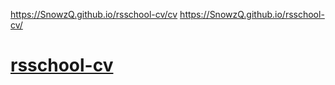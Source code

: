 https://SnowzQ.github.io/rsschool-cv/cv
https://SnowzQ.github.io/rsschool-cv/
# [rsschool-cv](https://SnowzQ.github.io/rsschool-cv/cv)